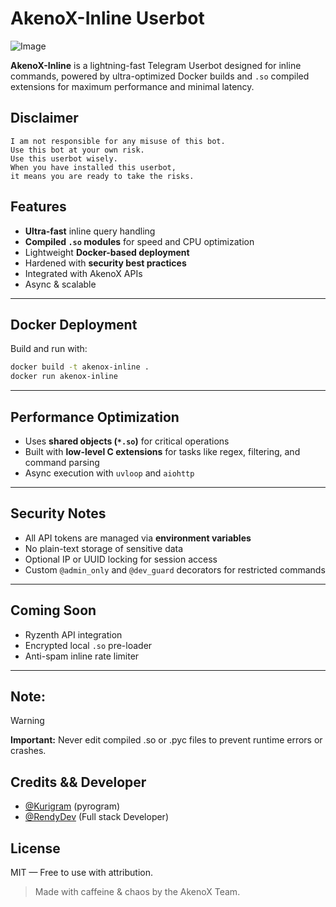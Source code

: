 # AkenoX-Inline Userbot

![Image](https://github.com/user-attachments/assets/46938fcc-81aa-434f-beff-e26b684aa52c)

**AkenoX-Inline** is a lightning-fast Telegram Userbot designed for inline commands, powered by ultra-optimized Docker builds and `.so` compiled extensions for maximum performance and minimal latency.

## Disclaimer
```
I am not responsible for any misuse of this bot.
Use this bot at your own risk.
Use this userbot wisely.
When you have installed this userbot,
it means you are ready to take the risks.
```

## Features

- **Ultra-fast** inline query handling
- **Compiled `.so` modules** for speed and CPU optimization
- Lightweight **Docker-based deployment**
- Hardened with **security best practices**
- Integrated with AkenoX APIs
- Async & scalable

---

## Docker Deployment

Build and run with:

```bash
docker build -t akenox-inline .
docker run akenox-inline
````
---

## Performance Optimization

* Uses **shared objects (`*.so`)** for critical operations
* Built with **low-level C extensions** for tasks like regex, filtering, and command parsing
* Async execution with `uvloop` and `aiohttp`

---

## Security Notes

* All API tokens are managed via **environment variables**
* No plain-text storage of sensitive data
* Optional IP or UUID locking for session access
* Custom `@admin_only` and `@dev_guard` decorators for restricted commands

---

## Coming Soon

* Ryzenth API integration
* Encrypted local `.so` pre-loader
* Anti-spam inline rate limiter

---

## Note:
> [!WARNING]
> <b>Important:</b> Never edit compiled .so or .pyc files to prevent runtime errors or crashes.

## Credits && Developer
- [@Kurigram](https://github.com/KurimuzonAkuma/pyrogram) (pyrogram)
- [@RendyDev](https://t.me/xtdevs) (Full stack Developer)

## License

MIT — Free to use with attribution.

> Made with caffeine & chaos by the AkenoX Team.
